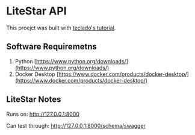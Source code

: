 # LiteStar API

This proejct was built with [teclado's tutorial](https://www.youtube.com/watch?v=o8gWK1wqro0).

## Software Requiremetns

1. Python [https://www.python.org/downloads/](https://www.python.org/downloads/)
2. Docker Desktop [https://www.docker.com/products/docker-desktop/](https://www.docker.com/products/docker-desktop/)

## LiteStar Notes

Runs on: http://127.0.0.1:8000

Can test through: http://127.0.0.1:8000/schema/swagger

